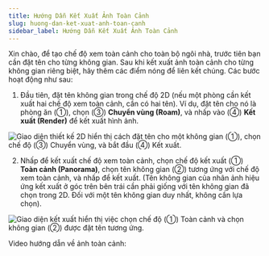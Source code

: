 ```yaml
---
title: Hướng Dẫn Kết Xuất Ảnh Toàn Cảnh
slug: huong-dan-ket-xuat-anh-toan-canh
sidebar_label: Hướng Dẫn Kết Xuất Ảnh Toàn Cảnh
---
```


Xin chào, để tạo chế độ xem toàn cảnh cho toàn bộ ngôi nhà, trước tiên bạn cần đặt tên cho từng không gian. Sau khi kết xuất ảnh toàn cảnh cho từng không gian riêng biệt, hãy thêm các điểm nóng để liên kết chúng. Các bước hoạt động như sau:

1. Đầu tiên, đặt tên không gian trong chế độ 2D (nếu một phòng cần kết xuất hai chế độ xem toàn cảnh, cần có hai tên). Ví dụ, đặt tên cho nó là phòng ăn (①), chọn (③) **Chuyển vùng (Roam)**, và nhấp vào (④) **Kết xuất (Render)** để kết xuất hình ảnh.

![Giao diện thiết kế 2D hiển thị cách đặt tên cho một không gian (①), chọn chế độ (③) Chuyển vùng, và bắt đầu (④) Kết xuất.](https://storage.googleapis.com/jegavn_kb/images/a9c2d4b7-8c47-4790-b438-a62aa270dea5.png)

2. Nhấp để kết xuất chế độ xem toàn cảnh, chọn chế độ kết xuất (①) **Toàn cảnh (Panorama)**, chọn tên không gian (②) tương ứng với chế độ xem toàn cảnh, và nhấp để kết xuất. (Tên không gian của nhãn ảnh hiệu ứng kết xuất ở góc trên bên trái cần phải giống với tên không gian đã chọn trong 2D. Đối với một tên không gian duy nhất, không cần lựa chọn).

![Giao diện kết xuất hiển thị việc chọn chế độ (①) Toàn cảnh và chọn không gian (②) được đặt tên tương ứng.](https://storage.googleapis.com/jegavn_kb/images/7eb46bef-d4d8-479c-8a1d-2bb03cbaa0b2.png)

Video hướng dẫn về ảnh toàn cảnh: